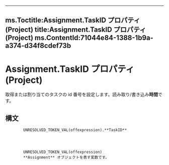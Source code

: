 

---
ms.Toctitle:Assignment.TaskID プロパティ (Project)
title:Assignment.TaskID プロパティ (Project)
ms.ContentId:71044e84-1388-1b9a-a374-d34f8cdef73b
---
# Assignment.TaskID プロパティ (Project)




取得または割り当てのタスクの id 番号を設定します。読み取り/書き込み**時間**です。

## 構文

            UNRESOLVED_TOKEN_VAL(offexpression).**TaskID**




            UNRESOLVED_TOKEN_VAL(offexpression)
            **Assignment** オブジェクトを表す変数です。




